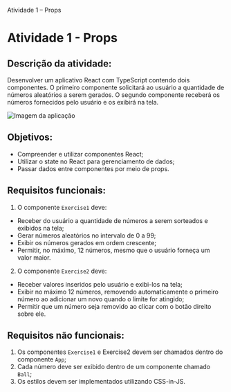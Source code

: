 Atividade 1 – Props
# Atividade 1 - Props
## Descrição da atividade:
Desenvolver um aplicativo React com TypeScript contendo dois componentes. O primeiro componente solicitará ao usuário a quantidade de números aleatórios a serem gerados. O segundo componente receberá os números fornecidos pelo usuário e os exibirá na tela.  

![Imagem da aplicação](/src/assets/props.png)

## Objetivos:
- Compreender e utilizar componentes React;
- Utilizar o state no React para gerenciamento de dados;
- Passar dados entre componentes por meio de props.

## Requisitos funcionais:
1. O componente `Exercise1` deve: 
  - Receber do usuário a quantidade de números a serem sorteados e exibidos na tela;
  - Gerar números aleatórios no intervalo de 0 a 99;
  - Exibir os números gerados em ordem crescente;
  - Permitir, no máximo, 12 números, mesmo que o usuário forneça um valor maior.
2. O componente `Exercise2` deve:
  - Receber valores inseridos pelo usuário e exibi-los na tela;
  - Exibir no máximo 12 números, removendo automaticamente o primeiro número ao adicionar um novo quando o limite for atingido;
  - Permitir que um número seja removido ao clicar com o botão direito sobre ele.

## Requisitos não funcionais:
1. Os componentes `Exercise1` e Exercise2 devem ser chamados dentro do componente `App`;
2. Cada número deve ser exibido dentro de um componente chamado `Ball`;
3. Os estilos devem ser implementados utilizando CSS-in-JS.